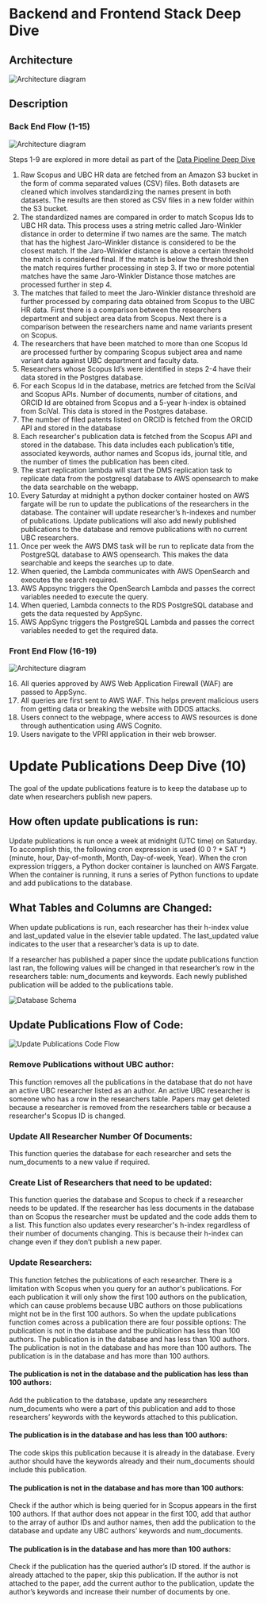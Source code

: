 # Backend and Frontend Stack Deep Dive

## Architecture

![Architecture diagram](../docs/images/architecture-diagram.png)

## Description
### Back End Flow (1-15)
![Architecture diagram](../docs/images/architecture-diagram-back-end.png)

Steps 1-9 are explored in more detail as part of the [Data Pipeline Deep Dive](/DataPipelineDeepDive.md)

1. Raw Scopus and UBC HR data are fetched from an Amazon S3 bucket in the form of comma separated values (CSV) files. Both datasets are cleaned which involves standardizing the names present in both datasets. The results are then stored as CSV files in a new folder within the S3 bucket.
2. The standardized names are compared in order to match Scopus Ids to UBC HR data. This process uses a string metric called Jaro-Winkler distance in order to determine if two names are the same. The match that has the highest Jaro-Winkler distance is considered to be the closest match. If the Jaro-Winkler distance is above a certain threshold the match is considered final. If the match is below the threshold then the match requires further processing in step 3. If two or more potential matches have the same Jaro-Winkler Distance those matches are processed further in step 4.
3. The matches that failed to meet the Jaro-Winkler distance threshold are further processed by comparing data obtained from Scopus to the UBC HR data. First there is a comparison between the researchers department and subject area data from Scopus. Next there is a comparison between the researchers name and name variants present on Scopus.
4. The researchers that have been matched to more than one Scopus Id are processed further by comparing Scopus subject area and name variant data against UBC department and faculty data.
5. Researchers whose Scopus Id’s were identified in steps 2-4 have their data stored in the Postgres database.
6. For each Scopus Id in the database, metrics are fetched from the SciVal and Scopus APIs. Number of documents, number of citations, and ORCID Id are obtained from Scopus and a 5-year h-index is obtained from SciVal. This data is stored in the Postgres database.
7. The number of filed patents listed on ORCID is fetched from the ORCID API and stored in the database
8. Each researcher's publication data is fetched from the Scopus API and stored in the database. This data includes each publication’s title, associated keywords, author names and Scopus ids, journal title, and the number of times the publication has been cited.
9. The start replication lambda will start the DMS replication task to replicate data from the postgresql database to AWS opensearch to make the data searchable on the webapp.
10. Every Saturday at midnight a python docker container hosted on AWS fargate will be run to update the publications of the researchers in the database. The container will update researcher’s h-indexes and number of publications. Update publications will also add newly published publications to the database and remove publications with no current UBC researchers.
11. Once per week the AWS DMS task will be run to replicate data from the PostgreSQL database to AWS opensearch. This makes the data searchable and keeps the searches up to date.
12. When queried, the Lambda communicates with AWS OpenSearch and executes the search required.
13. AWS Appsync triggers the OpenSearch Lambda and passes the correct variables needed to execute the query.
14. When queried, Lambda connects to the RDS PostgreSQL database and gets the data requested by AppSync.
15. AWS AppSync triggers the PostgreSQL Lambda and passes the correct variables needed to get the required data.

### Front End Flow (16-19)
![Architecture diagram](../docs/images/architecture-diagram-front-end.png)

16. All queries approved by AWS Web Application Firewall (WAF) are passed to AppSync.
17. All queries are first sent to AWS WAF. This helps prevent malicious users from getting data or breaking the website with DDOS attacks.
18. Users connect to the webpage, where access to AWS resources is done through authentication using AWS Cognito.
19. Users navigate to the VPRI application in their web browser.

# Update Publications Deep Dive (10)

The goal of the update publications feature is to keep the database up to date when researchers publish new papers.

## How often update publications is run:

Update publications is run once a week at midnight (UTC time) on Saturday. To accomplish this, the following cron expression is used (0 0 ? * SAT *) (minute, hour, Day-of-month, Month, Day-of-week, Year). When the cron expression triggers, a Python docker container is launched on AWS Fargate. When the container is running, it runs a series of Python functions to update and add publications to the database.

## What Tables and Columns are Changed:

When update publications is run, each researcher has their h-index value and last_updated value in the elsevier table updated. The last_updated value indicates to the user that a researcher’s data is up to date.

If a researcher has published a paper since the update publications function last ran, the following values will be changed in that researcher’s row in the researchers table: num_documents and keywords. Each newly published publication will be added to the publications table.

![Database Schema](../docs/images/Database-Schema.png)
## Update Publications Flow of Code:
![Update Publications Code Flow](../docs/images/Update-Publications-Code-Flow-Photo.png)

### Remove Publications without UBC author:
This function removes all the publications in the database that do not have an active UBC researcher listed as an author. An active UBC researcher is someone who has a row in the researchers table. Papers may get deleted because a researcher is removed from the researchers table or because a researcher's Scopus ID is changed. 

### Update All Researcher Number Of Documents:
This function queries the database for each researcher and sets the num_documents to a new value if required.

### Create List of Researchers that need to be updated:
This function queries the database and Scopus to check if a researcher needs to be updated. If the researcher has less documents in the database than on Scopus the researcher must be updated and the code adds them to a list. This function also updates every researcher's h-index regardless of their number of documents changing. This is because their h-index can change even if they don’t publish a new paper.

### Update Researchers:
This function fetches the publications of each researcher. There is a limitation with Scopus when you query for an author's publications. For each publication it will only show the first 100 authors on the publication, which can cause problems because UBC authors on those publications might not be in the first 100 authors. So when the update publications function comes across a publication there are four possible options:
The publication is not in the database and the publication has less than 100 authors.
The publication is in the database and has less than 100 authors.
The publication is not in the database and has more than 100 authors.
The publication is in the database and has more than 100 authors.

#### The publication is not in the database and the publication has less than 100 authors:
Add the publication to the database, update any researchers num_documents who were a part of this publication and add to those researchers’ keywords with the keywords attached to this publication.

#### The publication is in the database and has less than 100 authors:
The code skips this publication because it is already in the database. Every author should have the keywords already and their num_documents should include this publication.

#### The publication is not in the database and has more than 100 authors:
Check if the author which is being queried for in Scopus appears in the first 100 authors. If that author does not appear in the first 100, add that author to the array of author IDs and author names, then add the publication to the database and update any UBC authors’ keywords and num_documents.

#### The publication is in the database and has more than 100 authors:
Check if the publication has the queried author’s ID stored. If the author is already attached to the paper, skip this publication. If the author is not attached to the paper, add the current author to the publication, update the author’s keywords and increase their number of documents by one.


